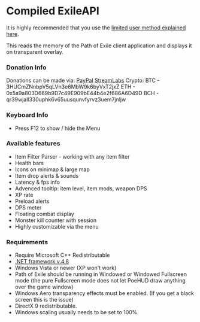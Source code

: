 Compiled ExileAPI
==================

It is highly recommended that you use the [limited user method explained here](https://www.ownedcore.com/forums/mmo/path-of-exile/poe-bots-programs/676345-run-poe-limited-user.html).

This reads the memory of the Path of Exile client application and displays it on transparent overlay.

### Donation Info
Donations can be made via:
[PayPal](https://www.paypal.me/TehCheatOC)
[StreamLabs](https://streamlabs.com/thecheatoc/tip)
Crypto:
BTC - 3HUCmZNnbpV5qLVn3e6MbW9k6byVxT2jxZ
ETH - 0x5a9a803D669b9D7c49E909bE44b4e2f686A6D49D
BCH - qr39wjall330uphk6v65uusqunvfyrvz3uem7jnljw

### Keyboard Info

* Press F12 to show / hide the Menu

### Available features

* Item Filter Parser - working with any item filter
* Health bars
* Icons on minimap & large map
* Item drop alerts & sounds
* Latency & fps info
* Advenced tooltip: item level, item mods, weapon DPS
* XP rate
* Preload alerts
* DPS meter
* Floating combat display
* Monster kill counter with session
* Highly customizable via the menu

### Requirements

* Require Microsoft C++ Redistributable
* [.NET framework v.4.8](https://dotnet.microsoft.com/download/dotnet-framework/net48)
* Windows Vista or newer (XP won't work)
* Path of Exile should be running in Windowed or Windowed Fullscreen mode (the pure Fullscreen mode does not let PoeHUD draw anything over the game window)
* Windows Aero transparency effects must be enabled. (If you get a black screen this is the issue)
* DirectX 9 redistributable.
* Windows scaling usually needs to be set to 100%

